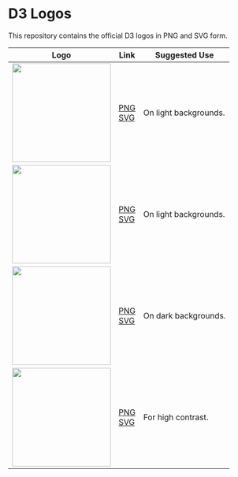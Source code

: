 # D3 Logos

This repository contains the official D3 logos in PNG and SVG form.

| Logo                                                                                                    | Link                                                                                                                                                | Suggested Use         |
|---------------------------------------------------------------------------------------------------------|-----------------------------------------------------------------------------------------------------------------------------------------------------|-----------------------|
| <img src="https://raw.githubusercontent.com/d3/d3-logo/master/d3.png" width="200" height="200">         | <a href="https://raw.githubusercontent.com/d3/d3-logo/master/d3.png" download>PNG</a>        <br>[SVG](https://raw.githubusercontent.com/d3/d3-logo/master/d3.svg)         | On light backgrounds. |
| <img src="https://raw.githubusercontent.com/d3/d3-logo/master/d3-black.png" width="200" height="200">   | <a href="https://raw.githubusercontent.com/d3/d3-logo/master/d3-black.png" download>PNG</a>  <br>[SVG](https://raw.githubusercontent.com/d3/d3-logo/master/d3-black.svg)   | On light backgrounds. |
| <img src="https://raw.githubusercontent.com/d3/d3-logo/master/d3-white.png" width="200" height="200">   | <a href="https://raw.githubusercontent.com/d3/d3-logo/master/d3-white.png" download>PNG</a>  <br>[SVG](https://raw.githubusercontent.com/d3/d3-logo/master/d3-white.svg)   | On dark backgrounds.  |
| <img src="https://raw.githubusercontent.com/d3/d3-logo/master/d3-outline.png" width="200" height="200"> | <a href="https://raw.githubusercontent.com/d3/d3-logo/master/d3-outline.png" download>PNG</a><br>[SVG](https://raw.githubusercontent.com/d3/d3-logo/master/d3-outline.svg) | For high contrast.    |
